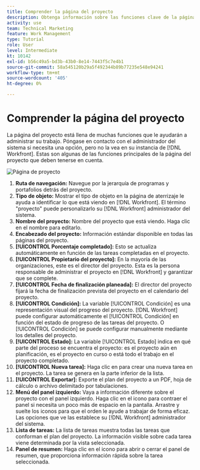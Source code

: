 ```yaml
---
title: Comprender la página del proyecto
description: Obtenga información sobre las funciones clave de la página del proyecto en [!DNL  Workfront] para ayudarle a planificar y administrar sus proyectos.
activity: use
team: Technical Marketing
feature: Work Management
type: Tutorial
role: User
level: Intermediate
kt: 10142
exl-id: b56c49a5-bd3b-43b0-8e14-7443f5c7e4b1
source-git-commit: 58a545120b29a5f492344b89b77235e548e94241
workflow-type: tm+mt
source-wordcount: '405'
ht-degree: 0%

---
```


# Comprender la página del proyecto

La página del proyecto está llena de muchas funciones que le ayudarán a administrar su trabajo. Póngase en contacto con el administrador del sistema si necesita una opción, pero no la vea en su instancia de [!DNL Workfront]. Estas son algunas de las funciones principales de la página del proyecto que deben tenerse en cuenta.

![Página de proyecto](assets/project-page-graphic-for-planner.png)

1. **Ruta de navegación:** Navegue por la jerarquía de programas y portafolios detrás del proyecto.
2. **Tipo de objeto:** Mostrar el tipo de objeto en la página de aterrizaje le ayuda a identificar lo que está viendo en [!DNL Workfront]. El término &quot;proyecto&quot; puede personalizarlo su [!DNL Workfront] administrador del sistema.
3. **Nombre del proyecto:** Nombre del proyecto que está viendo. Haga clic en el nombre para editarlo.
4. **Encabezado del proyecto:** Información estándar disponible en todas las páginas del proyecto.
5. **[!UICONTROL Porcentaje completado]:** Esto se actualiza automáticamente en función de las tareas completadas en el proyecto.
6. **[!UICONTROL Propietario del proyecto]:** En la mayoría de las organizaciones, este es el director del proyecto. Esta es la persona responsable de administrar el proyecto en [!DNL Workfront] y garantizar que se complete.
7. **[!UICONTROL Fecha de finalización planeada]:** El director del proyecto fijará la fecha de finalización prevista del proyecto en el calendario del proyecto.
8. **[!UICONTROL Condición]:** La variable [!UICONTROL Condición] es una representación visual del progreso del proyecto. [!DNL Workfront] puede configurar automáticamente el [!UICONTROL Condición] en función del estado de progreso de las tareas del proyecto. O [!UICONTROL Condición] se puede configurar manualmente mediante los detalles del proyecto.
9. **[!UICONTROL Estado]:** La variable [!UICONTROL Estado] indica en qué parte del proceso se encuentra el proyecto: es el proyecto aún en planificación, es el proyecto en curso o está todo el trabajo en el proyecto completado.
10. **[!UICONTROL Nueva tarea]:** Haga clic en para crear una nueva tarea en el proyecto. La tarea se genera en la parte inferior de la lista.
11. **[!UICONTROL Exportar]:** Exporte el plan del proyecto a un PDF, hoja de cálculo o archivo delimitado por tabulaciones.
12. **Menú del panel izquierdo:** Vaya a información diferente sobre el proyecto con el panel izquierdo. Haga clic en el icono para contraer el panel si necesita un poco más de espacio en la pantalla. Arrastre y suelte los iconos para que el orden le ayude a trabajar de forma eficaz. Las opciones que ve las establece su [!DNL Workfront] administrador del sistema.
13. **Lista de tareas:** La lista de tareas muestra todas las tareas que conforman el plan del proyecto. La información visible sobre cada tarea viene determinada por la vista seleccionada.
14. **Panel de resumen:** Haga clic en el icono para abrir o cerrar el panel de resumen, que proporciona información rápida sobre la tarea seleccionada.
